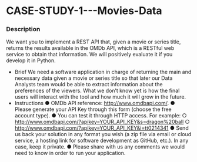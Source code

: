 # CASE-STUDY-1---Movies-Data

### Description
We want you to implement a REST API that, given a movie or series title, returns the results available in the OMDb API, which is a RESTful web service to obtain that information.
We will positively evaluate it if you develop it in Python.

- Brief
We need a software application in charge of returning the main and necessary data given a movie or series title so that later our Data Analysts team would be able to extract information about the preferences of the viewers.
What we don’t know yet is how the final users will interact with the tool and how much it will grow in the future.
- Instructions
● OMDb API reference: http://www.omdbapi.com/.
● Please generate your API Key through this form (choose the free account type).
● You can test it through HTTP access. For example:
○ http://www.omdbapi.com/?apikey=YOUR_API_KEY&s=dragon%20ball
○ http://www.omdbapi.com/?apikey=YOUR_API_KEY&i=tt0214341
● Send us back your solution in any format you wish (a zip file via email or cloud service, a
hosting link for software development as GitHub, etc.). In any case, keep it private.
● Please share with us any comments we would need to know in order to run your application.
